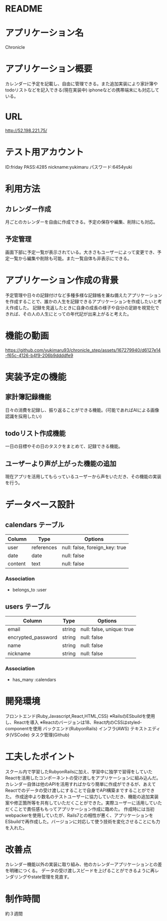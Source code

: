 # README

# アプリケーション名
Chronicle

# アプリケーション概要
カレンダーに予定を記載し、自由に管理できる。また追加実装により家計簿やtodoリストなどを記入できる(現在実装中)
iphoneなどの携帯端末にも対応している。

# URL
http://52.198.221.75/

# テスト用アカウント
ID:friday
PASS:4285
nickname:yukimaru
パスワード:6454yuki

# 利用方法
## カレンダー作成
月ごとのカレンダーを自由に作成できる。予定の保存や編集、削除にも対応。

## 予定管理
画面下部に予定一覧が表示されている。大きさもユーザーによって変更でき、予定一覧から編集や削除も可能。また一覧自体も非表示にできる。

# アプリケーション作成の背景
予定管理や日々の記録付けなど多種多様な記録帳を兼ね備えたアプリケーションを作成することで、誰かの人生を記録できるアプリケーションを作成したいと考え作成した。
記録を見返したときに自身の成長の様子や自分の足跡を視覚化できれば、その人の人生にとっての年代記が出来上がると考えた。

# 機能の動画
https://github.com/yukimaru93/chronicle_step/assets/167279940/d6127e14-f65c-4126-b4f9-206b9ddddfe9

# 実装予定の機能
## 家計簿記録機能
日々の消費を記録し、振り返ることができる機能。(可能であればAIによる画像認識を採用したい)

## todoリスト作成機能
一日の目標やその日のタスクをまとめて、記録できる機能。

## ユーザーより声が上がった機能の追加
現在アプリを活用してもらっているユーザーから声をいただき、その機能の実装を行う。

# データベース設計
## calendars テーブル

| Column              | Type       | Options                        |
| ------------------- | ---------- | ------------------------------ |
| user                | references | null: false, foreign_key: true |
| date                | date       | null: false |
| content             | text       | null: false |
 
### Association

- belongs_to :user


## users テーブル

| Column             | Type    | Options     |
| ------------------ | ------- | ----------- |
| email              | string  | null: false, unique: true |
| encrypted_password | string  | null: false |
| name               | string  | null: false |
| nickname           | string  | null: false |


### Association

- has_many :calendars


# 開発環境
フロントエンド(Ruby,Javascript,React,HTML,CSS)
※RailsのESbuildを使用し、Reactを導入
※Reactのバージョンは18、React内のCSSはstyled-componentを使用
バックエンド(RubyonRails)
インフラ(AWS)
テキストエディタ(VSCode)
タスク管理(Github)

# 工夫したポイント	
スクール内で学習したRubyonRailsに加え、学習中に独学で習得をしていたReactを活用したコンポーネントの受け渡しをアプリケーションに組み込んだ。
カレンダー自体は他のAPIを活用すればかなり簡単に作成ができるが、あえてReactでのデータの受け渡しにすることで自身でAPI構築まですることができた。
作成途中より数名のテストユーザーに協力していただき、機能の追加実装案や修正箇所等を共有していただくことができた。実際ユーザーに活用していただくことで責任感ももってアプリケーション作成に臨めた。
作成時には当初webpackerを使用していたが、Rails7との相性が悪く、アプリケーションをESbuildで再作成した。バージョンに対応して使う技術を変化させることにも力を入れた。

# 改善点
カレンダー機能以外の実装に取り組み、他のカレンダーアプリケーションとの差を明確につくる。
データの受け渡しスピードを上げることができるように再レンダリングやstate管理を見直す。

# 制作時間
約３週間


